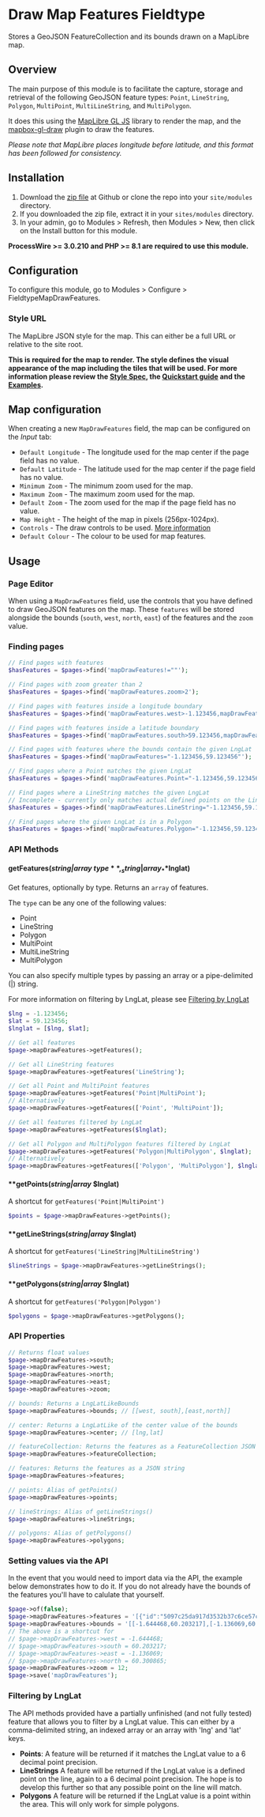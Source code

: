 # Draw Map Features Fieldtype
Stores a GeoJSON FeatureCollection and its bounds drawn on a MapLibre map.

## Overview
The main purpose of this module is to facilitate the capture, storage and retrieval of the following GeoJSON feature types: `Point`, `LineString`, `Polygon`, `MultiPoint`,  `MultiLineString`, and `MultiPolygon`.

It does this using the [MapLibre GL JS](https://maplibre.org/maplibre-gl-js-docs/api/) library to render the map, and the [mapbox-gl-draw](https://github.com/mapbox/mapbox-gl-draw) plugin to draw the features.

*Please note that MapLibre places longitude before latitude, and this format has been followed for consistency.*

## Installation
1. Download the [zip file](https://github.com/nbcommunication/FieldtypeMapDrawFeatures/archive/master.zip) at Github or clone the repo into your `site/modules` directory.
2. If you downloaded the zip file, extract it in your `sites/modules` directory.
3. In your admin, go to Modules > Refresh, then Modules > New, then click on the Install button for this module.

**ProcessWire >= 3.0.210 and PHP >= 8.1 are required to use this module.**

## Configuration
To configure this module, go to Modules > Configure > FieldtypeMapDrawFeatures.

### Style URL
The MapLibre JSON style for the map. This can either be a full URL or relative to the site root.

**This is required for the map to render. The style defines the visual appearance of the map including the tiles that will be used. For more information please review the [Style Spec](https://maplibre.org/maplibre-style-spec/), the [Quickstart guide](https://maplibre.org/maplibre-gl-js-docs/api/#quickstart) and the [Examples](https://maplibre.org/maplibre-gl-js-docs/example/).**

## Map configuration
When creating a new `MapDrawFeatures` field, the map can be configured on the *Input* tab:

* `Default Longitude` - The longitude used for the map center if the page field has no value.
* `Default Latitude` - The latitude used for the map center if the page field has no value.
* `Minimum Zoom` - The minimum zoom used for the map.
* `Maximum Zoom` - The maximum zoom used for the map.
* `Default Zoom` - The zoom used for the map if the page field has no value.
* `Map Height` - The height of the map in pixels (256px-1024px).
* `Controls` - The draw controls to be used. [More information](https://github.com/mapbox/mapbox-gl-draw/blob/main/docs/API.md)
* `Default Colour` - The colour to be used for map features.

## Usage

### Page Editor
When using a `MapDrawFeatures` field, use the controls that you have defined to draw GeoJSON features on the map. These `features` will be stored alongside the bounds (`south`, `west`, `north`, `east`) of the features and the `zoom` value.

### Finding pages
```php
// Find pages with features
$hasFeatures = $pages->find('mapDrawFeatures!=""');

// Find pages with zoom greater than 2
$hasFeatures = $pages->find('mapDrawFeatures.zoom>2');

// Find pages with features inside a longitude boundary
$hasFeatures = $pages->find('mapDrawFeatures.west>-1.123456,mapDrawFeatures.east<1.123456');

// Find pages with features inside a latitude boundary
$hasFeatures = $pages->find('mapDrawFeatures.south>59.123456,mapDrawFeatures.north<60.123456');

// Find pages with features where the bounds contain the given LngLat
$hasFeatures = $pages->find('mapDrawFeatures="-1.123456,59.123456"');

// Find pages where a Point matches the given LngLat
$hasFeatures = $pages->find('mapDrawFeatures.Point="-1.123456,59.123456"');

// Find pages where a LineString matches the given LngLat
// Incomplete - currently only matches actual defined points on the LineString, not any possible point on the line
$hasFeatures = $pages->find('mapDrawFeatures.LineString="-1.123456,59.123456"');

// Find pages where the given LngLat is in a Polygon
$hasFeatures = $pages->find('mapDrawFeatures.Polygon="-1.123456,59.123456"');
```

### API Methods

#### **getFeatures(**_string|array_ **$type**, _string|array_ **$lnglat)**
Get features, optionally by type. Returns an `array` of features.

The `type` can be any one of the following values:
- Point
- LineString
- Polygon
- MultiPoint
- MultiLineString
- MultiPolygon

You can also specify multiple types by passing an array or a pipe-delimited (|) string.

For more information on filtering by LngLat, please see [Filtering by LngLat](#filtering-by-lnglat)

```php
$lng = -1.123456;
$lat = 59.123456;
$lnglat = [$lng, $lat];

// Get all features
$page->mapDrawFeatures->getFeatures();

// Get all LineString features
$page->mapDrawFeatures->getFeatures('LineString');

// Get all Point and MultiPoint features
$page->mapDrawFeatures->getFeatures('Point|MultiPoint');
// Alternatively
$page->mapDrawFeatures->getFeatures(['Point', 'MultiPoint']);

// Get all features filtered by LngLat
$page->mapDrawFeatures->getFeatures($lnglat);

// Get all Polygon and MultiPolygon features filtered by LngLat
$page->mapDrawFeatures->getFeatures('Polygon|MultiPolygon', $lnglat);
// Alternatively
$page->mapDrawFeatures->getFeatures(['Polygon', 'MultiPolygon'], $lnglat);
```

#### **getPoints(_string|array_ **$lnglat)**
A shortcut for `getFeatures('Point|MultiPoint')`
```php
$points = $page->mapDrawFeatures->getPoints();
```

#### **getLineStrings(_string|array_ **$lnglat)**
A shortcut for `getFeatures('LineString|MultiLineString')`
```php
$lineStrings = $page->mapDrawFeatures->getLineStrings();
```

#### **getPolygons(_string|array_ **$lnglat)**
A shortcut for `getFeatures('Polygon|Polygon')`
```php
$polygons = $page->mapDrawFeatures->getPolygons();
```

### API Properties
```php
// Returns float values
$page->mapDrawFeatures->south;
$page->mapDrawFeatures->west;
$page->mapDrawFeatures->north;
$page->mapDrawFeatures->east;
$page->mapDrawFeatures->zoom;

// bounds: Returns a LngLatLikeBounds
$page->mapDrawFeatures->bounds; // [[west, south],[east,north]]

// center: Returns a LngLatLike of the center value of the bounds
$page->mapDrawFeatures->center; // [lng,lat]

// featureCollection: Returns the features as a FeatureCollection JSON string
$page->mapDrawFeatures->featureCollection;

// features: Returns the features as a JSON string
$page->mapDrawFeatures->features;

// points: Alias of getPoints()
$page->mapDrawFeatures->points;

// lineStrings: Alias of getLineStrings()
$page->mapDrawFeatures->lineStrings;

// polygons: Alias of getPolygons()
$page->mapDrawFeatures->polygons;
```


### Setting values via the API
In the event that you would need to import data via the API, the example below demonstrates how to do it. If you do not already have the bounds of the features you'll have to calulate that yourself.
```php
$page->of(false);
$page->mapDrawFeatures->features = '[{"id":"5097c25da917d3532b37c6ce57cb0ffe","type":"Feature","properties":{},"geometry":{"coordinates":[[[-1.2406185250501949,60.28562764582293],[-1.291868396313589,60.273431759804595],[-1.377558181066803,60.25573964627907],[-1.3414782716976106,60.241701168376096],[-1.27833843029984,60.234984986226266],[-1.2143785909624398,60.240480146752645],[-1.2086386053815374,60.26387513911979],[-1.2406185250501949,60.28562764582293]]],"type":"Polygon"}},{"id":"7d756bf0d747cd0ecb33c494ebcb159a","type":"Feature","properties":{},"geometry":{"coordinates":[[[-1.548937750573316,60.27160198465933],[-1.445618010105818,60.27038207770991],[-1.4546379874475974,60.242515157508166],[-1.522287817516201,60.23661327802367],[-1.5452477598420842,60.246991736195525],[-1.548937750573316,60.27160198465933]]],"type":"Polygon"}}]';
$page->mapDrawFeatures->bounds = '[[-1.644468,60.203217],[-1.136069,60.300865]]';
// The above is a shortcut for
// $page->mapDrawFeatures->west = -1.644468;
// $page->mapDrawFeatures->south = 60.203217;
// $page->mapDrawFeatures->east = -1.136069;
// $page->mapDrawFeatures->north = 60.300865;
$page->mapDrawFeatures->zoom = 12;
$page->save('mapDrawFeatures');

```

<a id="filtering-by-lnglat"></a>
### Filtering by LngLat

The API methods provided have a partially unfinished (and not fully tested) feature that allows you to filter by a LngLat value. This can either by a comma-delimited string, an indexed array or an array with 'lng' and 'lat' keys.

- **Points**: A feature will be returned if it matches the LngLat value to a 6 decimal point precision.
- **LineStrings** A feature will be returned if the LngLat value is a defined point on the line, again to a 6 decimal point precision. The hope is to develop this further so that any possible point on the line will match.
- **Polygons** A feature will be returned if the LngLat value is a point within the area. This will only work for simple polygons.
